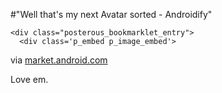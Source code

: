 #"Well that's my next Avatar sorted - Androidify"


    <div class="posterous_bookmarklet_entry">
      <div class='p_embed p_image_embed'>
<img alt="" src="https://ssl.gstatic.com/android/market/com.google.android.apps.androidify/f-0-64385e9f05ed3b76206091819f01df01911452c1" />
</div>
<div class="posterous_quote_citation">via <a href="https://market.android.com/details?id=com.google.android.apps.androidify">market.android.com</a></div>
    <p>Love em.</p></div>
  